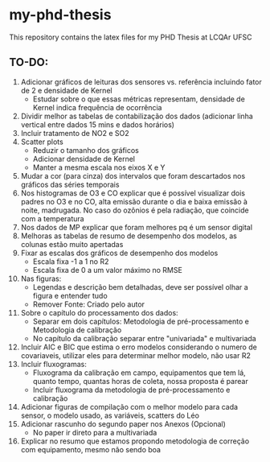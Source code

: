 # my-phd-thesis
This repository contains the latex files for my PHD Thesis at LCQAr UFSC

## TO-DO:
1. Adicionar gráficos de leituras dos sensores vs. referência incluindo fator de 2 e densidade de Kernel
    - Estudar sobre o que essas métricas representam, densidade de Kernel indica frequência de ocorrência
2. Dividir melhor as tabelas de contabilização dos dados (adicionar linha vertical entre dados 15 mins e dados horários)
3. Incluir tratamento de NO2 e SO2
4. Scatter plots
    - Reduzir o tamanho dos gráficos
    - Adicionar densidade de Kernel
    - Manter a mesma escala nos eixos X e Y
5. Mudar a cor (para cinza) dos intervalos que foram descartados nos gráficos das séries temporais
6. Nos histogramas de O3 e CO explicar que é possível visualizar dois padres no O3 e no CO, alta emissão durante o dia e baixa emissão à noite, madrugada. No caso do ozônios é pela radiação, que coincide com a temperatura
7. Nos dados de MP explicar que foram melhores pq é um sensor digital
8. Melhoras as tabelas de resumo de desempenho dos modelos, as colunas estão muito apertadas
9. Fixar as escalas dos gráficos de desempenho dos modelos
    - Escala fixa -1 a 1 no R2
    - Escala fixa de 0 a um valor máximo no RMSE
10. Nas figuras:
    - Legendas e descrição bem detalhadas, deve ser possível olhar a figura e entender tudo
    - Remover Fonte: Criado pelo autor
11. Sobre o capítulo do processamento dos dados:
    - Separar em dois capítulos: Metodologia de pré-processamento e Metodologia de calibração
    - No capítulo da calibração separar entre "univariada" e multivariada
12. Incluir AIC e BIC que estima o erro modelos considerando o numero de covariaveis, utilizar eles para determinar melhor modelo, não usar R2
13. Incluir fluxogramas:
    - Fluxograma da calibração em campo, equipamentos que tem lá, quanto tempo, quantas horas de coleta, nossa proposta é parear
    - Incluir fluxograma da metodologia de pré-processamento e calibração
14. Adicionar figuras de compilação com o melhor modelo para cada sensor, o modelo usado, as variáveis, scatters do Léo
15. Adicionar rascunho do segundo paper nos Anexos (Opcional)
    - No paper ir direto para a multivariada
16. Explicar no resumo que estamos propondo metodologia de correção com equipamento, mesmo não sendo boa